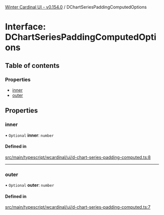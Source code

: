 [Winter Cardinal UI - v0.154.0](../index.md) / DChartSeriesPaddingComputedOptions

# Interface: DChartSeriesPaddingComputedOptions

## Table of contents

### Properties

- [inner](DChartSeriesPaddingComputedOptions.md#inner)
- [outer](DChartSeriesPaddingComputedOptions.md#outer)

## Properties

### inner

• `Optional` **inner**: `number`

#### Defined in

[src/main/typescript/wcardinal/ui/d-chart-series-padding-computed.ts:8](https://github.com/winter-cardinal/winter-cardinal-ui/blob/v0.154.0/src/main/typescript/wcardinal/ui/d-chart-series-padding-computed.ts#L8)

___

### outer

• `Optional` **outer**: `number`

#### Defined in

[src/main/typescript/wcardinal/ui/d-chart-series-padding-computed.ts:7](https://github.com/winter-cardinal/winter-cardinal-ui/blob/v0.154.0/src/main/typescript/wcardinal/ui/d-chart-series-padding-computed.ts#L7)
